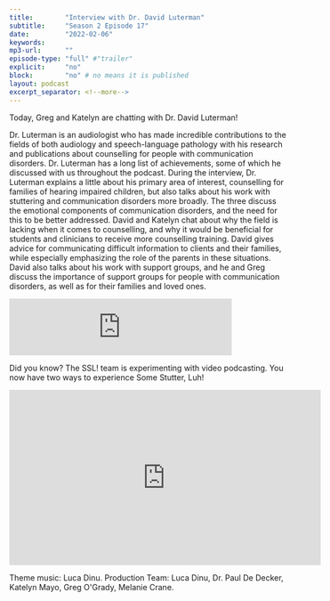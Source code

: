 ```yaml
---
title:        "Interview with Dr. David Luterman"
subtitle:     "Season 2 Episode 17"
date:         "2022-02-06"
keywords:
mp3-url:      ""
episode-type: "full" #"trailer"
explicit:     "no"
block:        "no" # no means it is published
layout: podcast
excerpt_separator: <!--more-->
---
```

Today, Greg and Katelyn are chatting with Dr. David Luterman!

Dr. Luterman is an audiologist who has made incredible contributions to the fields of both audiology and speech-language pathology with his research and publications about counselling for people with communication disorders. Dr. Luterman has a long list of achievements, some of which he discussed with us throughout the podcast. During the interview, Dr. Luterman explains a little about his primary area of interest, counselling for families of hearing impaired children, but also talks about his work with stuttering and communication disorders more broadly. The three discuss the emotional components of communication disorders, and the need for this to be better addressed. David and Katelyn chat about why the field is lacking when it comes to counselling, and why it would be beneficial for students and clinicians to receive more counselling training. David gives advice for communicating difficult information to clients and their families, while especially emphasizing the role of the parents in these situations. David also talks about his work with support groups, and he and Greg discuss the importance of support groups for people with communication disorders, as well as for their families and loved ones.

<iframe src="https://anchor.fm/katelyn-mayo/embed/episodes/Interview-with-Dr--David-Luterman-e1e0ok4" height="102px" width="400px" frameborder="0" scrolling="no"></iframe>

Did you know? The SSL! team is experimenting with video podcasting. You now have two ways to experience Some Stutter, Luh!

<iframe width="560" height="315" src="https://www.youtube.com/embed/CgDm6kB8vaI" title="YouTube video player" frameborder="0" allow="accelerometer; autoplay; clipboard-write; encrypted-media; gyroscope; picture-in-picture" allowfullscreen></iframe>

Theme music: Luca Dinu. Production Team: Luca Dinu, Dr. Paul De Decker, Katelyn Mayo, Greg O'Grady, Melanie Crane.
